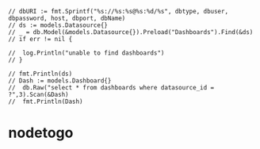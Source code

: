 	// dbURI := fmt.Sprintf("%s://%s:%s@%s:%d/%s", dbtype, dbuser, dbpassword, host, dbport, dbName)
	// ds := models.Datasource{}
	// _ = db.Model(&models.Datasource{}).Preload("Dashboards").Find(&ds)
	// if err != nil {

	// 	log.Println("unable to find dashboards")
	// }

	// fmt.Println(ds)
	// Dash := models.Dashboard{}
	// 	db.Raw("select * from dashboards where datasource_id = ?",3).Scan(&Dash)
	// 	fmt.Println(Dash)
# nodetogo
